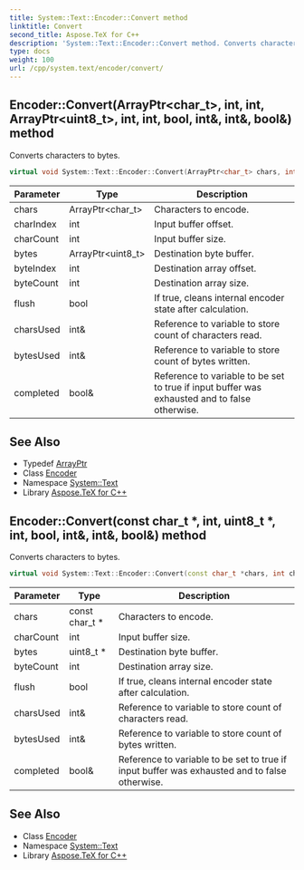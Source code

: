 ```yaml
---
title: System::Text::Encoder::Convert method
linktitle: Convert
second_title: Aspose.TeX for C++
description: 'System::Text::Encoder::Convert method. Converts characters to bytes in C++.'
type: docs
weight: 100
url: /cpp/system.text/encoder/convert/
---
```

## Encoder::Convert(ArrayPtr\<char_t\>, int, int, ArrayPtr\<uint8_t\>, int, int, bool, int\&, int\&, bool\&) method


Converts characters to bytes.

```cpp
virtual void System::Text::Encoder::Convert(ArrayPtr<char_t> chars, int charIndex, int charCount, ArrayPtr<uint8_t> bytes, int byteIndex, int byteCount, bool flush, int &charsUsed, int &bytesUsed, bool &completed)
```


| Parameter | Type | Description |
| --- | --- | --- |
| chars | ArrayPtr\<char_t\> | Characters to encode. |
| charIndex | int | Input buffer offset. |
| charCount | int | Input buffer size. |
| bytes | ArrayPtr\<uint8_t\> | Destination byte buffer. |
| byteIndex | int | Destination array offset. |
| byteCount | int | Destination array size. |
| flush | bool | If true, cleans internal encoder state after calculation. |
| charsUsed | int\& | Reference to variable to store count of characters read. |
| bytesUsed | int\& | Reference to variable to store count of bytes written. |
| completed | bool\& | Reference to variable to be set to true if input buffer was exhausted and to false otherwise. |

## See Also

* Typedef [ArrayPtr](../../../system/arrayptr/)
* Class [Encoder](../)
* Namespace [System::Text](../../)
* Library [Aspose.TeX for C++](../../../)
## Encoder::Convert(const char_t *, int, uint8_t *, int, bool, int\&, int\&, bool\&) method


Converts characters to bytes.

```cpp
virtual void System::Text::Encoder::Convert(const char_t *chars, int charCount, uint8_t *bytes, int byteCount, bool flush, int &charsUsed, int &bytesUsed, bool &completed)
```


| Parameter | Type | Description |
| --- | --- | --- |
| chars | const char_t * | Characters to encode. |
| charCount | int | Input buffer size. |
| bytes | uint8_t * | Destination byte buffer. |
| byteCount | int | Destination array size. |
| flush | bool | If true, cleans internal encoder state after calculation. |
| charsUsed | int\& | Reference to variable to store count of characters read. |
| bytesUsed | int\& | Reference to variable to store count of bytes written. |
| completed | bool\& | Reference to variable to be set to true if input buffer was exhausted and to false otherwise. |

## See Also

* Class [Encoder](../)
* Namespace [System::Text](../../)
* Library [Aspose.TeX for C++](../../../)
